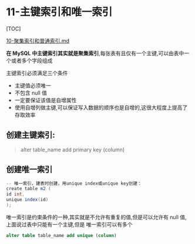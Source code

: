 # 11-主键索引和唯一索引

[TOC]

 [10-聚集索引和普通索引.md](10-聚集索引和普通索引.md) 

**在 MySQL 中主键索引其实就是聚集索引**,每张表有且仅有一个主键,可以由表中一个或者多个字段组成

主键索引必须满足三个条件

- 主键值必须唯一
- 不包含 null 值
- 一定要保证该值是自增属性
- 使用自增列做主键,可以保证写入数据的顺序也是自增的,这很大程度上提高了存取效率

## 创建主键索引:

> alter table_name add primary key (column)

## 创建唯一索引

```java
-- 唯一索引，建表时创建，用unique index或unique key创建：
create table m2 (
id int,
unique index(id)
);
```

唯一索引是约束条件的一种,其实就是不允许有重复的值,但是可以允许有 null 值, 上面说过表中只能有一个主键,但是 唯一索引可以有多个

```sql
alter table table_name add unique (column)
```



